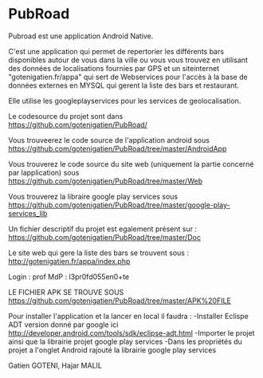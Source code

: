 PubRoad
=======
Pubroad est une application Android Native.

C'est une application qui permet de repertorier les différents bars disponibles autour de vous dans la ville ou vous vous trouvez en utilisant des données de localisations fournies par GPS et un siteinternet "gotenigatien.fr/appa" qui sert de Webservices pour l'accès à la base de données externes en MYSQL qui gerent la liste des bars et restaurant.

Elle utilise les googleplayservices pour les services de geolocalisation.


Le codesource du projet sont dans https://github.com/gotenigatien/PubRoad/

Vous trouveerez le code source de l'application android sous https://github.com/gotenigatien/PubRoad/tree/master/AndroidApp

Vous trouverez le code source du site web (uniquement la partie concerné par lapplication) sous https://github.com/gotenigatien/PubRoad/tree/master/Web

Vous trouverez la libraire google play services sous https://github.com/gotenigatien/PubRoad/tree/master/google-play-services_lib

Un fichier descriptif du projet est egalement présent sur : https://github.com/gotenigatien/PubRoad/tree/master/Doc

Le site web qui gere la liste des bars se trouvent sous : http://gotenigatien.fr/appa/index.php

Login : prof
MdP : l3pr0fd055en0+te

LE FICHIER APK SE TROUVE SOUS https://github.com/gotenigatien/PubRoad/tree/master/APK%20FILE

Pour installer l'application et la lancer en local il faudra :
-Installer Eclispe ADT version donné par google ici http://developer.android.com/tools/sdk/eclipse-adt.html
-Importer le projet ainsi que la librairie projet google play services
-Dans les propriétés du projet a l'onglet Android rajouté la librairie google play services

Gatien GOTENI, Hajar MALIL
